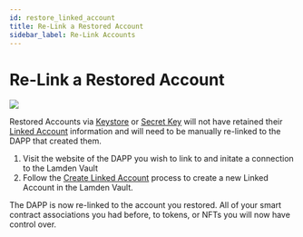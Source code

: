 ```yaml
---
id: restore_linked_account
title: Re-Link a Restored Account
sidebar_label: Re-Link Accounts
---
```

 
# Re-Link a Restored Account

![](/img/wallet/gif/1.0.0_dapp_change_association.gif)

Restored Accounts via <u>[Keystore](/accounts_linked_overview)</u> or <u>[Secret Key](/accounts_creation#existing-account)</u> will not have retained their <u>[Linked Account](/accounts_linked_overview)</u>  information and will need to be manually re-linked to the DAPP that created them.

1. Visit the website of the DAPP you wish to link to and initate a connection to the Lamden Vault
2. Follow the <u>[Create Linked Account](/accounts_linked_create)</u> process to create a new Linked Account in the Lamden Vault.

The DAPP is now re-linked to the account you restored.  All of your smart contract associations you had before, to tokens, or NFTs you will now have control over.